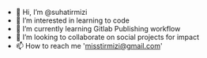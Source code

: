 - 👋 Hi, I’m @suhatirmizi
- 👀 I’m interested in learning to code
- 🌱 I’m currently learning Gitlab Publishing workflow
- 💞️ I’m looking to collaborate on social projects for impact
- 📫 How to reach me 'misstirmizi@gmail.com'

<!---
suhatirmizi/suhatirmizi is a ✨ special ✨ repository because its `README.md` (this file) appears on your GitHub profile.
You can click the Preview link to take a look at your changes.
--->
